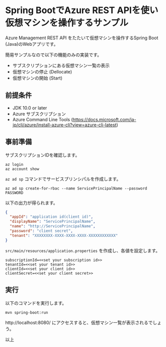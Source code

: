# Spring BootでAzure REST APIを使い仮想マシンを操作するサンプル

Azure Management REST API をたたいて仮想マシンを操作するSpring Boot (Java)のWebアプリです。

簡易サンプルなので以下の機能のみの実装です。

+ サブスクリプションにある仮想マシン一覧の表示
+ 仮想マシンの停止 (Dellocate)
+ 仮想マシンの開始 (Start)

## 前提条件

+ JDK 10.0 or later
+ Azure サブスクリプション
+ Azure Command Line Tools (https://docs.microsoft.com/ja-jp/cli/azure/install-azure-cli?view=azure-cli-latest)

## 事前準備

サブスクリプションIDを確認します。

```
az login
az account show
```


`az ad sp` コマンドでサービスプリンシパルを作成します。
```
az ad sp create-for-rbac --name ServicePrincipalName --password PASSWORD
```

以下の出力が得られます。

```json
{
  "appId": "application id(client id)",
  "displayName": "ServicePrincipalName",
  "name": "http://ServicePrincipalName",
  "password": "client secret",
  "tenant": "XXXXXXXX-XXXX-XXXX-XXXX-XXXXXXXXXXXX"
}
```

`src/main/resources/application.properties` を作成し、各値を設定します。

```
subscriptionId=<<set your subscription id>>
tenantId=<<set your tenant id>>
clientId=<<set your client id>>
clientSecret=<<set your client secret>>
```

## 実行

以下のコマンドを実行します。

```
mvn spring-boot:run
```

http://localhost:8080/ にアクセスすると、仮想マシン一覧が表示されるでしょう。


以上

